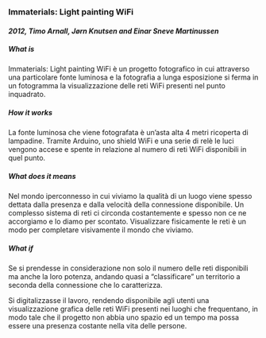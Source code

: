 ### Immaterials: Light painting WiFi
#### _2012, Timo Arnall, Jørn Knutsen and Einar Sneve Martinussen_


##### What is

Immaterials: Light painting WiFi è un progetto fotografico in cui attraverso una particolare fonte luminosa e la fotografia a lunga esposizione si ferma in un fotogramma la visualizzazione delle reti WiFi presenti nel punto inquadrato.


##### How it works

La fonte luminosa che viene fotografata è un’asta alta 4 metri ricoperta di lampadine.
Tramite Arduino, uno shield WiFi e una serie di relè le luci vengono accese e spente in relazione al numero di reti WiFi disponibili in quel punto. 


##### What does it means


Nel mondo iperconnesso in cui viviamo la qualità di un luogo viene spesso dettata dalla presenza e dalla velocità della connessione disponibile. 
Un complesso sistema di reti ci circonda costantemente e spesso non ce ne accorgiamo e lo diamo per scontato. 
Visualizzare fisicamente le reti è un modo per completare visivamente il mondo che viviamo.


##### What if

Se si prendesse in considerazione non solo il numero delle reti disponibili ma anche la loro potenza, andando quasi a “classificare” un territorio a seconda della connessione che lo caratterizza. 

Si digitalizzasse il lavoro, rendendo disponibile agli utenti una visualizzazione grafica delle reti WiFi presenti nei luoghi che frequentano, in modo tale che il progetto non abbia uno spazio ed un tempo ma possa essere una presenza costante nella vita delle persone.
